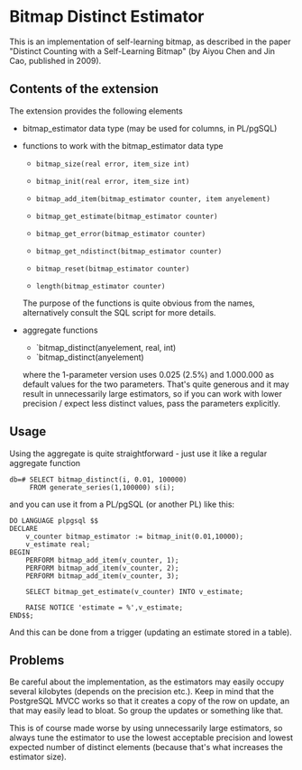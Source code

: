 Bitmap Distinct Estimator
=========================

This is an implementation of self-learning bitmap, as described in the
paper "Distinct Counting with a Self-Learning Bitmap" (by Aiyou Chen
and Jin Cao, published in 2009).

Contents of the extension
-------------------------
The extension provides the following elements

* bitmap_estimator data type (may be used for columns, in PL/pgSQL)

* functions to work with the bitmap_estimator data type

    * `bitmap_size(real error, item_size int)`
    * `bitmap_init(real error, item_size int)`

    * `bitmap_add_item(bitmap_estimator counter, item anyelement)`

    * `bitmap_get_estimate(bitmap_estimator counter)`
    * `bitmap_get_error(bitmap_estimator counter)`
    * `bitmap_get_ndistinct(bitmap_estimator counter)`

    * `bitmap_reset(bitmap_estimator counter)`

    * `length(bitmap_estimator counter)`

  The purpose of the functions is quite obvious from the names,
  alternatively consult the SQL script for more details.

* aggregate functions 

    * `bitmap_distinct(anyelement, real, int)
    * `bitmap_distinct(anyelement)

  where the 1-parameter version uses 0.025 (2.5%) and 1.000.000
  as default values for the two parameters. That's quite generous
  and it may result in unnecessarily large estimators, so if you
  can work with lower precision / expect less distinct values,
  pass the parameters explicitly.


Usage
-----
Using the aggregate is quite straightforward - just use it like a
regular aggregate function

    db=# SELECT bitmap_distinct(i, 0.01, 100000)
         FROM generate_series(1,100000) s(i);

and you can use it from a PL/pgSQL (or another PL) like this:

    DO LANGUAGE plpgsql $$
    DECLARE
        v_counter bitmap_estimator := bitmap_init(0.01,10000);
        v_estimate real;
    BEGIN
        PERFORM bitmap_add_item(v_counter, 1);
        PERFORM bitmap_add_item(v_counter, 2);
        PERFORM bitmap_add_item(v_counter, 3);

        SELECT bitmap_get_estimate(v_counter) INTO v_estimate;

        RAISE NOTICE 'estimate = %',v_estimate;
    END$$;

And this can be done from a trigger (updating an estimate stored
in a table).


Problems
--------
Be careful about the implementation, as the estimators may easily
occupy several kilobytes (depends on the precision etc.). Keep in
mind that the PostgreSQL MVCC works so that it creates a copy of
the row on update, an that may easily lead to bloat. So group the
updates or something like that.

This is of course made worse by using unnecessarily large estimators,
so always tune the estimator to use the lowest acceptable precision
and lowest expected number of distinct elements (because that's what
increases the estimator size).
